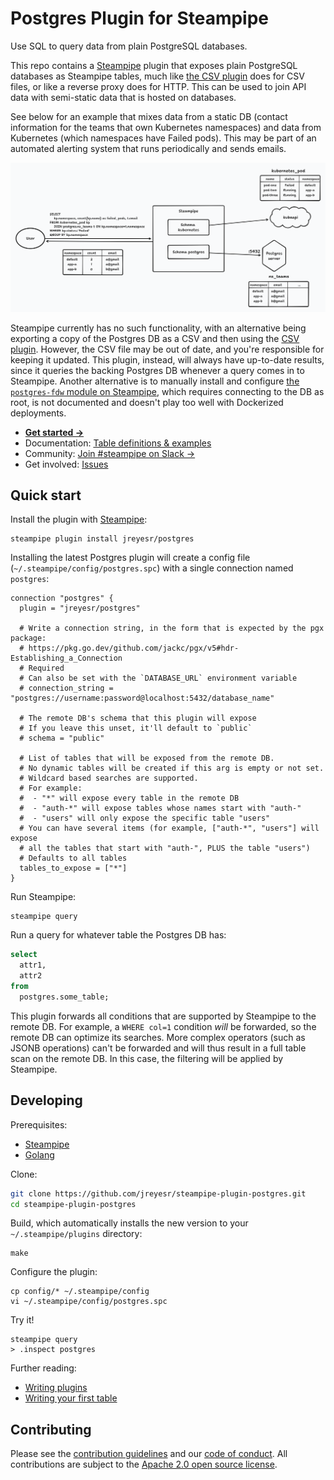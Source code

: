 # Postgres Plugin for Steampipe

Use SQL to query data from plain PostgreSQL databases.

This repo contains a [Steampipe](https://steampipe.io/) plugin that exposes plain PostgreSQL databases as Steampipe tables, much like [the CSV plugin](https://hub.steampipe.io/plugins/turbot/csv) does for CSV files, or like a reverse proxy does for HTTP. This can be used to join API data with semi-static data that is hosted on databases.

See below for an example that mixes data from a static DB (contact information for the teams that own Kubernetes namespaces) and data from Kubernetes (which namespaces have Failed pods). This may be part of an automated alerting system that runs periodically and sends emails.

![Alt text](docs/image.png)

Steampipe currently has no such functionality, with an alternative being exporting a copy of the Postgres DB as a CSV and then using the [CSV plugin](https://hub.steampipe.io/plugins/turbot/csv). However, the CSV file may be out of date, and you're responsible for keeping it updated. This plugin, instead, will always have up-to-date results, since it queries the backing Postgres DB whenever a query comes in to Steampipe. Another alternative is to manually install and configure [the `postgres-fdw` module on Steampipe](https://www.postgresql.org/docs/current/postgres-fdw.html), which requires connecting to the DB as root, is not documented and doesn't play too well with Dockerized deployments.

- **[Get started →](https://hub.steampipe.io/plugins/jreyesr/postgres)**
- Documentation: [Table definitions & examples](https://hub.steampipe.io/plugins/jreyesr/postgres/tables)
- Community: [Join #steampipe on Slack →](https://turbot.com/community/join)
- Get involved: [Issues](https://github.com/jreyesr/steampipe-plugin-postgres/issues)

## Quick start

Install the plugin with [Steampipe](https://steampipe.io):

```shell
steampipe plugin install jreyesr/postgres
```

Installing the latest Postgres plugin will create a config file (`~/.steampipe/config/postgres.spc`) with a single connection named `postgres`:

```hcl
connection "postgres" {
  plugin = "jreyesr/postgres"

  # Write a connection string, in the form that is expected by the pgx package:
  # https://pkg.go.dev/github.com/jackc/pgx/v5#hdr-Establishing_a_Connection
  # Required
  # Can also be set with the `DATABASE_URL` environment variable
  # connection_string = "postgres://username:password@localhost:5432/database_name"

  # The remote DB's schema that this plugin will expose
  # If you leave this unset, it'll default to `public`
  # schema = "public"

  # List of tables that will be exposed from the remote DB.
  # No dynamic tables will be created if this arg is empty or not set.
  # Wildcard based searches are supported.
  # For example:
  #  - "*" will expose every table in the remote DB
  #  - "auth-*" will expose tables whose names start with "auth-"
  #  - "users" will only expose the specific table "users"
  # You can have several items (for example, ["auth-*", "users"] will expose 
  # all the tables that start with "auth-", PLUS the table "users")
  # Defaults to all tables
  tables_to_expose = ["*"]
}
```

Run Steampipe:

```shell
steampipe query
```

Run a query for whatever table the Postgres DB has:

```sql
select
  attr1,
  attr2
from
  postgres.some_table;
```

This plugin forwards all conditions that are supported by Steampipe to the remote DB. For example, a `WHERE col=1` condition _will_ be forwarded, so the remote DB can optimize its searches. More complex operators (such as JSONB operations) can't be forwarded and will thus result in a full table scan on the remote DB. In this case, the filtering will be applied by Steampipe.

## Developing

Prerequisites:

- [Steampipe](https://steampipe.io/downloads)
- [Golang](https://golang.org/doc/install)

Clone:

```sh
git clone https://github.com/jreyesr/steampipe-plugin-postgres.git
cd steampipe-plugin-postgres
```

Build, which automatically installs the new version to your `~/.steampipe/plugins` directory:

```
make
```

Configure the plugin:

```
cp config/* ~/.steampipe/config
vi ~/.steampipe/config/postgres.spc
```

Try it!

```
steampipe query
> .inspect postgres
```

Further reading:

- [Writing plugins](https://steampipe.io/docs/develop/writing-plugins)
- [Writing your first table](https://steampipe.io/docs/develop/writing-your-first-table)

## Contributing

Please see the [contribution guidelines](https://github.com/turbot/steampipe/blob/main/CONTRIBUTING.md) and our [code of conduct](https://github.com/turbot/steampipe/blob/main/CODE_OF_CONDUCT.md). All contributions are subject to the [Apache 2.0 open source license](https://github.com/jreyesr/steampipe-plugin-postgres/blob/master/LICENSE.md).